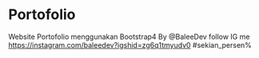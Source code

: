 # Portofolio
Website Portofolio menggunakan Bootstrap4
By @BaleeDev follow IG me https://instagram.com/baleedev?igshid=zg6q1tmyudv0 
#sekian_persen%
